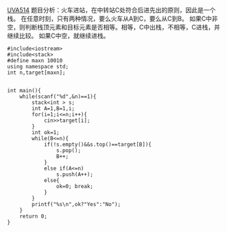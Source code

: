 [UVA514](https://uva.onlinejudge.org/index.php?option=com_onlinejudge&Itemid=8&category=7&page=show_problem&problem=455)
题目分析：火车进站，在中转站C处符合后进先出的原则，因此是一个栈。
在任意时刻，只有两种情况，要么火车从A到C，要么从C到B。
如果C中非空，则判断栈顶元素和目标元素是否相等。相等，C中出栈，不相等，C进栈，并继续比较。
如果C中空，就继续进栈。

```
#include<iostream>
#include<stack>
#define maxn 10010
using namespace std;
int n,target[maxn];


int main(){
	while(scanf("%d",&n)==1){
		stack<int > s;
		int A=1,B=1,i;
		for(i=1;i<=n;i++){
			cin>>target[i];
		}
		int ok=1;
		while(B<=n){
			if(!s.empty()&&s.top()==target[B]){
				s.pop();
				B++;
			}
			else if(A<=n) 
				s.push(A++);
			else{
				ok=0; break;
			}
		}
		printf("%s\n",ok?"Yes":"No");
	}
	return 0;
}
```